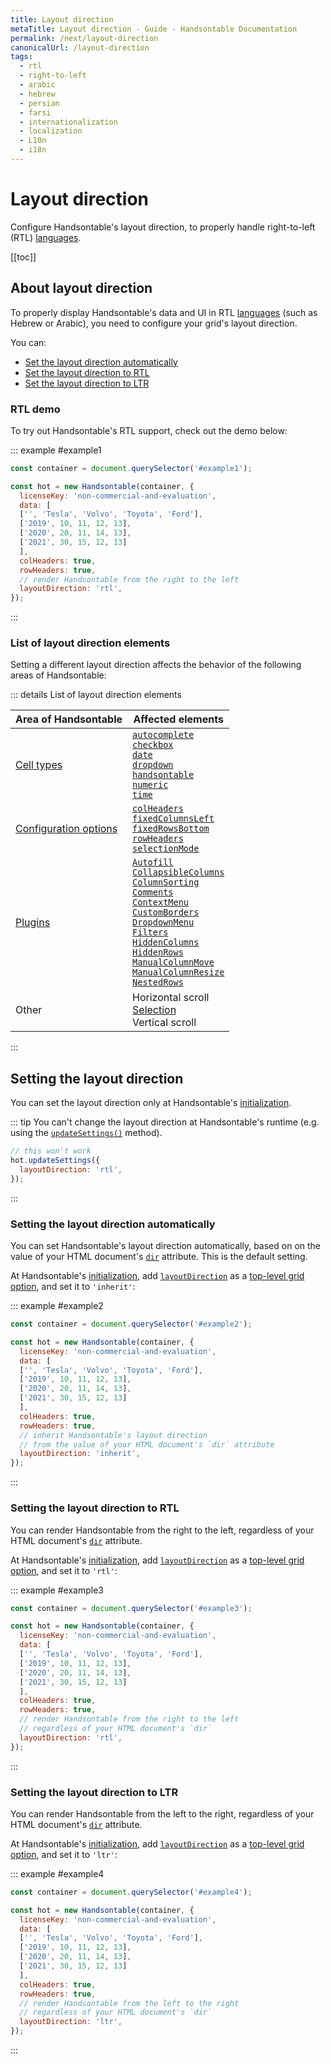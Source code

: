 ```yaml
---
title: Layout direction
metaTitle: Layout direction - Guide - Handsontable Documentation
permalink: /next/layout-direction
canonicalUrl: /layout-direction
tags:
  - rtl
  - right-to-left
  - arabic
  - hebrew
  - persian
  - farsi
  - internationalization
  - localization
  - L10n
  - i18n
---
```


# Layout direction

Configure Handsontable's layout direction, to properly handle right-to-left (RTL) [languages](@/guides/internationalization/language.md).

[[toc]]

## About layout direction

To properly display Handsontable's data and UI in RTL [languages](@/guides/internationalization/language.md) (such as Hebrew or Arabic), 
you need to configure your grid's layout direction.

You can:
- [Set the layout direction automatically](#setting-the-layout-direction-automatically)
- [Set the layout direction to RTL](#setting-the-layout-direction-to-rtl)
- [Set the layout direction to LTR](#setting-the-layout-direction-to-ltr)

### RTL demo

To try out Handsontable's RTL support, check out the demo below:

::: example #example1
```js
const container = document.querySelector('#example1');

const hot = new Handsontable(container, {
  licenseKey: 'non-commercial-and-evaluation',
  data: [
  ['', 'Tesla', 'Volvo', 'Toyota', 'Ford'],
  ['2019', 10, 11, 12, 13],
  ['2020', 20, 11, 14, 13],
  ['2021', 30, 15, 12, 13]
  ],
  colHeaders: true,
  rowHeaders: true,
  // render Handsontable from the right to the left
  layoutDirection: 'rtl',
});
```
:::

### List of layout direction elements

Setting a different layout direction affects the behavior of the following areas of Handsontable:

::: details List of layout direction elements

| Area of Handsontable                                                 | Affected elements                                                                                                                                                                                                                                                                                                                                                                                                                                                                                                                                                             |
| -------------------------------------------------------------------- | ----------------------------------------------------------------------------------------------------------------------------------------------------------------------------------------------------------------------------------------------------------------------------------------------------------------------------------------------------------------------------------------------------------------------------------------------------------------------------------------------------------------------------------------------------------------------------- |
| [Cell types](@/guides/cell-types/cell-type.md)                       | [`autocomplete`](@/guides/cell-types/autocomplete-cell-type.md)<br>[`checkbox`](@/guides/cell-types/checkbox-cell-type.md)<br>[`date`](@/guides/cell-types/date-cell-type.md)<br>[`dropdown`](@/guides/cell-types/dropdown-cell-type.md)<br>[`handsontable`](@/guides/cell-types/handsontable-cell-type.md)<br>[`numeric`](@/guides/cell-types/numeric-cell-type.md)<br>[`time`](@/guides/cell-types/time-cell-type.md)                                                                                                                                                       |
| [Configuration options](@/guides/getting-started/setting-options.md) | [`colHeaders`](@/api/options.md#colheaders)<br>[`fixedColumnsLeft`](@/api/options.md#fixedcolumnsleft)<br>[`fixedRowsBottom`](@/api/options.md#fixedrowsbottom)<br>[`rowHeaders`](@/api/options.md#rowheaders)<br>[`selectionMode`](@/api/options.md#selectionmode)<br>                                                                                                                                                                                                                                                                                                       |
| [Plugins](@/api/plugins.md)                                          | [`Autofill`](@/api/autofill.md)<br>[`CollapsibleColumns`](@/api/collapsiblecolumns.md)<br>[`ColumnSorting`](@/api/columnsorting.md)<br>[`Comments`](@/api/comments.md)<br>[`ContextMenu`](@/api/contextmenu.md)<br>[`CustomBorders`](@/api/customborders.md)<br>[`DropdownMenu`](@/api/dropdownmenu.md)<br>[`Filters`](@/api/filters.md)<br>[`HiddenColumns`](@/api/hiddencolumns.md)<br>[`HiddenRows`](@/api/hiddenrows.md)<br>[`ManualColumnMove`](@/api/manualcolumnmove.md)<br>[`ManualColumnResize`](@/api/manualcolumnresize.md)<br>[`NestedRows`](@/api/nestedrows.md) |
| Other                                                                | Horizontal scroll<br>[Selection](@/guides/cell-features/selection.md)<br>Vertical scroll                                                                                                                                                                                                                                                                                                                                                                                                                                                                                      |
:::

## Setting the layout direction

You can set the layout direction only at Handsontable's [initialization](@/guides/getting-started/installation.md#initialize-the-grid).

::: tip
You can't change the layout direction at Handsontable's runtime (e.g. using the [`updateSettings()`](@/api/core.md#updatesettings) method).

```js
// this won't work
hot.updateSettings({
  layoutDirection: 'rtl',
});
```
:::

### Setting the layout direction automatically

You can set Handsontable's layout direction automatically, 
based on on the value of your HTML document's [`dir`](https://developer.mozilla.org/en-US/docs/Web/HTML/Global_attributes/dir) attribute.
This is the default setting.

At Handsontable's [initialization](@/guides/getting-started/installation.md#initialize-the-grid),
add [`layoutDirection`](@/api/options.md#layoutdirection) as a [top-level grid option](@/guides/getting-started/setting-options.md#setting-grid-options),
and set it to `'inherit'`:

::: example #example2
```js
const container = document.querySelector('#example2');

const hot = new Handsontable(container, {
  licenseKey: 'non-commercial-and-evaluation',
  data: [
  ['', 'Tesla', 'Volvo', 'Toyota', 'Ford'],
  ['2019', 10, 11, 12, 13],
  ['2020', 20, 11, 14, 13],
  ['2021', 30, 15, 12, 13]
  ],
  colHeaders: true,
  rowHeaders: true,
  // inherit Handsontable's layout direction
  // from the value of your HTML document's `dir` attribute
  layoutDirection: 'inherit',
});
```
:::

### Setting the layout direction to RTL

You can render Handsontable from the right to the left, regardless of your HTML document's [`dir`](https://developer.mozilla.org/en-US/docs/Web/HTML/Global_attributes/dir) attribute.

At Handsontable's [initialization](@/guides/getting-started/installation.md#initialize-the-grid),
add [`layoutDirection`](@/api/options.md#layoutdirection) as a [top-level grid option](@/guides/getting-started/setting-options.md#setting-grid-options),
and set it to `'rtl'`:

::: example #example3
```js
const container = document.querySelector('#example3');

const hot = new Handsontable(container, {
  licenseKey: 'non-commercial-and-evaluation',
  data: [
  ['', 'Tesla', 'Volvo', 'Toyota', 'Ford'],
  ['2019', 10, 11, 12, 13],
  ['2020', 20, 11, 14, 13],
  ['2021', 30, 15, 12, 13]
  ],
  colHeaders: true,
  rowHeaders: true,
  // render Handsontable from the right to the left
  // regardless of your HTML document's `dir`
  layoutDirection: 'rtl',
});
```
:::

### Setting the layout direction to LTR

You can render Handsontable from the left to the right, regardless of your HTML document's [`dir`](https://developer.mozilla.org/en-US/docs/Web/HTML/Global_attributes/dir) attribute.

At Handsontable's [initialization](@/guides/getting-started/installation.md#initialize-the-grid),
add [`layoutDirection`](@/api/options.md#layoutdirection) as a [top-level grid option](@/guides/getting-started/setting-options.md#setting-grid-options),
and set it to `'ltr'`:

::: example #example4
```js
const container = document.querySelector('#example4');

const hot = new Handsontable(container, {
  licenseKey: 'non-commercial-and-evaluation',
  data: [
  ['', 'Tesla', 'Volvo', 'Toyota', 'Ford'],
  ['2019', 10, 11, 12, 13],
  ['2020', 20, 11, 14, 13],
  ['2021', 30, 15, 12, 13]
  ],
  colHeaders: true,
  rowHeaders: true,
  // render Handsontable from the left to the right
  // regardless of your HTML document's `dir`
  layoutDirection: 'ltr',
});
```
:::